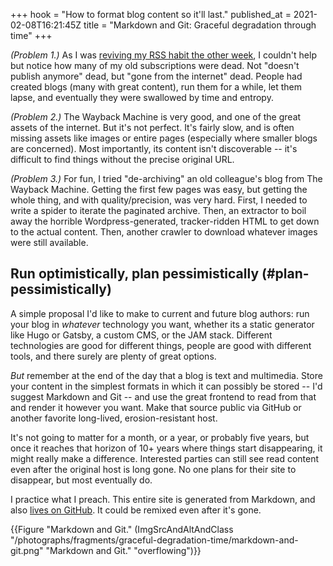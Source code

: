 +++
hook = "How to format blog content so it'll last."
published_at = 2021-02-08T16:21:45Z
title = "Markdown and Git: Graceful degradation through time"
+++

_(Problem 1.)_ As I was [reviving my RSS habit the other week](/fragments/rss-abandon), I couldn't help but notice how many of my old subscriptions were dead. Not "doesn't publish anymore" dead, but "gone from the internet" dead. People had created blogs (many with great content), run them for a while, let them lapse, and eventually they were swallowed by time and entropy.

_(Problem 2.)_ The Wayback Machine is very good, and one of the great assets of the internet. But it's not perfect. It's fairly slow, and is often missing assets like images or entire pages (especially where smaller blogs are concerned). Most importantly, its content isn't discoverable -- it's difficult to find things without the precise original URL.

_(Problem 3.)_ For fun, I tried "de-archiving" an old colleague's blog from The Wayback Machine. Getting the first few pages was easy, but getting the whole thing, and with quality/precision, was very hard. First, I needed to write a spider to iterate the paginated archive. Then, an extractor to boil away the horrible Wordpress-generated, tracker-ridden HTML to get down to the actual content. Then, another crawler to download whatever images were still available.

## Run optimistically, plan pessimistically (#plan-pessimistically)

A simple proposal I'd like to make to current and future blog authors: run your blog in _whatever_ technology you want, whether its a static generator like Hugo or Gatsby, a custom CMS, or the JAM stack. Different technologies are good for different things, people are good with different tools, and there surely are plenty of great options.

_But_ remember at the end of the day that a blog is text and multimedia. Store your content in the simplest formats in which it can possibly be stored -- I'd suggest Markdown and Git -- and use the great frontend to read from that and render it however you want. Make that source public via GitHub or another favorite long-lived, erosion-resistant host.

It's not going to matter for a month, or a year, or probably five years, but once it reaches that horizon of 10+ years where things start disappearing, it might really make a difference. Interested parties can still see read content even after the original host is long gone. No one plans for their site to disappear, but most eventually do.

I practice what I preach. This entire site is generated from Markdown, and also [lives on GitHub](https://github.com/brandur/sorg). It could be remixed even after it's gone.

{{Figure "Markdown and Git." (ImgSrcAndAltAndClass "/photographs/fragments/graceful-degradation-time/markdown-and-git.png" "Markdown and Git." "overflowing")}}
